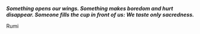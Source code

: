 _**Something opens our wings. Something makes boredom and hurt disappear. Someone fills the cup in front of us: We taste only sacredness.**_

Rumi